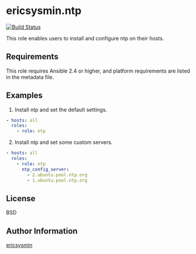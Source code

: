 # ericsysmin.ntp

[![Build Status](https://travis-ci.com/ericsysmin/ansible-role-ntp.png?branch=master)](https://travis-ci.com/ericsysmin/ansible-role-ntp)

This role enables users to install and configure ntp on their hosts.

## Requirements

This role requires Ansible 2.4 or higher, and platform requirements are listed
in the metadata file.

## Examples

1) Install ntp and set the default settings.

```yaml
- hosts: all
  roles:
    - role: ntp
```

2) Install ntp and set some custom servers.

```yaml
- hosts: all
  roles:
    - role: ntp
      ntp_config_server:
        - 2.ubuntu.pool.ntp.org
        - 1.ubuntu.pool.ntp.org
```

## License

BSD

## Author Information

[ericsysmin](https://ericsysmin.com)
